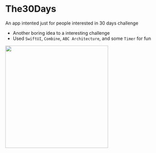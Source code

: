# The30Days
An app intented just for people interested in 30 days challenge

- Another boring idea to a interesting challenge
- Used `SwiftUI`, `Combine`, `ABC Architecture`, and some `Timer` for fun


<img src="https://user-images.githubusercontent.com/49038614/186767441-36f790fb-0086-4d65-a75e-dc8094ea6c2e.jpeg" width="320" />
